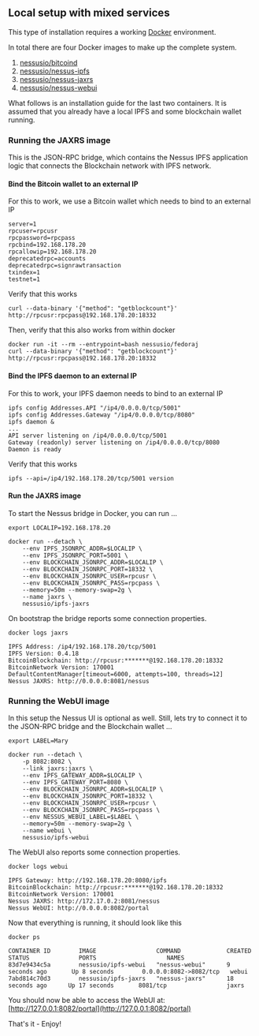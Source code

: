 ## Local setup with mixed services

This type of installation requires a working [Docker](https://www.docker.com/community-edition#/download) environment.

In total there are four Docker images to make up the complete system.

1. [nessusio/bitcoind](https://hub.docker.com/r/nessusio/bitcoind)
2. [nessusio/nessus-ipfs](https://hub.docker.com/r/nessusio/ipfs)
3. [nessusio/nessus-jaxrs](https://hub.docker.com/r/nessusio/ipfs-jaxrs)
4. [nessusio/nessus-webui](https://hub.docker.com/r/nessusio/ipfs-webui)

What follows is an installation guide for the last two containers.
It is assumed that you already have a local IPFS and some blockchain wallet running.

### Running the JAXRS image

This is the JSON-RPC bridge, which contains the Nessus IPFS application logic that connects the Blockchain network with IPFS network.

#### Bind the Bitcoin wallet to an external IP

For this to work, we use a Bitcoin wallet which needs to bind to an external IP

    server=1
    rpcuser=rpcusr
    rpcpassword=rpcpass
    rpcbind=192.168.178.20
    rpcallowip=192.168.178.20
    deprecatedrpc=accounts
    deprecatedrpc=signrawtransaction
    txindex=1
    testnet=1

Verify that this works

    curl --data-binary '{"method": "getblockcount"}' http://rpcusr:rpcpass@192.168.178.20:18332

Then, verify that this also works from within docker

    docker run -it --rm --entrypoint=bash nessusio/fedoraj
    curl --data-binary '{"method": "getblockcount"}' http://rpcusr:rpcpass@192.168.178.20:18332

#### Bind the IPFS daemon to an external IP

For this to work, your IPFS daemon needs to bind to an external IP

    ipfs config Addresses.API "/ip4/0.0.0.0/tcp/5001"
    ipfs config Addresses.Gateway "/ip4/0.0.0.0/tcp/8080"
    ipfs daemon &
    ...
    API server listening on /ip4/0.0.0.0/tcp/5001
    Gateway (readonly) server listening on /ip4/0.0.0.0/tcp/8080
    Daemon is ready

Verify that this works

    ipfs --api=/ip4/192.168.178.20/tcp/5001 version

#### Run the JAXRS image

To start the Nessus bridge in Docker, you can run ...

    export LOCALIP=192.168.178.20

    docker run --detach \
        --env IPFS_JSONRPC_ADDR=$LOCALIP \
        --env IPFS_JSONRPC_PORT=5001 \
        --env BLOCKCHAIN_JSONRPC_ADDR=$LOCALIP \
        --env BLOCKCHAIN_JSONRPC_PORT=18332 \
        --env BLOCKCHAIN_JSONRPC_USER=rpcusr \
        --env BLOCKCHAIN_JSONRPC_PASS=rpcpass \
        --memory=50m --memory-swap=2g \
        --name jaxrs \
        nessusio/ipfs-jaxrs

On bootstrap the bridge reports some connection properties.

    docker logs jaxrs

    IPFS Address: /ip4/192.168.178.20/tcp/5001
    IPFS Version: 0.4.18
    BitcoinBlockchain: http://rpcusr:*******@192.168.178.20:18332
    BitcoinNetwork Version: 170001
    DefaultContentManager[timeout=6000, attempts=100, threads=12]
    Nessus JAXRS: http://0.0.0.0:8081/nessus

### Running the WebUI image

In this setup the Nessus UI is optional as well. Still, lets try to connect it to the JSON-RPC bridge and the Blockchain wallet  ...

    export LABEL=Mary

    docker run --detach \
        -p 8082:8082 \
        --link jaxrs:jaxrs \
        --env IPFS_GATEWAY_ADDR=$LOCALIP \
        --env IPFS_GATEWAY_PORT=8080 \
        --env BLOCKCHAIN_JSONRPC_ADDR=$LOCALIP \
        --env BLOCKCHAIN_JSONRPC_PORT=18332 \
        --env BLOCKCHAIN_JSONRPC_USER=rpcusr \
        --env BLOCKCHAIN_JSONRPC_PASS=rpcpass \
        --env NESSUS_WEBUI_LABEL=$LABEL \
        --memory=50m --memory-swap=2g \
        --name webui \
        nessusio/ipfs-webui

The WebUI also reports some connection properties.

    docker logs webui

    IPFS Gateway: http://192.168.178.20:8080/ipfs
    BitcoinBlockchain: http://rpcusr:*******@192.168.178.20:18332
    BitcoinNetwork Version: 170001
    Nessus JAXRS: http://172.17.0.2:8081/nessus
    Nessus WebUI: http://0.0.0.0:8082/portal

Now that everything is running, it should look like this

    docker ps

    CONTAINER ID        IMAGE                 COMMAND             CREATED             STATUS              PORTS                    NAMES
    83d7e9434c5a        nessusio/ipfs-webui   "nessus-webui"      9 seconds ago       Up 8 seconds        0.0.0.0:8082->8082/tcp   webui
    7abd814c70d3        nessusio/ipfs-jaxrs   "nessus-jaxrs"      18 seconds ago      Up 17 seconds       8081/tcp                 jaxrs

You should now be able to access the WebUI at: [http://127.0.0.1:8082/portal](http://127.0.0.1:8082/portal)

That's it - Enjoy!

